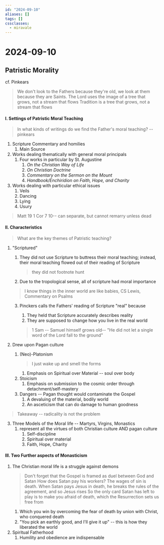 ```yaml
---
id: "2024-09-10"
aliases: []
tags: []
cssclasses:
  - miravale
---
```


# 2024-09-10
## Patristic Morality

cf. Pinkears

> We don't look to the Fathers because they're old, we look at them because they
> are Saints.
> The Lord uses the image of a tree that grows, not a stream that flows
> Tradition is a tree that grows, not a stream that flows

#### I. Settings of Patristic Moral Teaching
> In what kinds of writings do we find the Father's moral teaching? -- pinkears
1. Scripture Commentary and homilies
    1. Main Source
2. Works dealing thematically with general moral principals 
    1. Four works in particular by St. Augustine
        1. *On the Christian Way of Life*
        2. *On Christian Doctrine* 
        3. *Commentary on the Sermon on the Mount*
        4. *Handbook/Enchiridion on Faith, Hope, and Charity*
3. Works dealing with particular ethical issues
    1. Veils
    2. Dancing
    3. Lying
    4. Usury 

> Matt 19  1 Cor 7 10-- can separate, but cannot remarry unless dead

#### II. Characteristics
> What are the key themes of Patristic teaching?
1. "Scriptured"
    1. They did not use Scripture to buttress their moral teaching; instead,
       their moral teaching flowed out of their reading of Scripture
       > they did not footnote hunt 
    2. Due to the tropological sense, all of scripture had moral importance

    > I know things in the inner world are like babies, CS Lewis, Commentary on
    > Psalms

    3. Pinckers calls the Fathers' reading of Scripture "real" because
        1. They held that Scripture accurately describes reality
        2. They are supposed to change how you live in the real world

        > 1 Sam -- Samuel himself grows old-- "He did not let a single word of
        > the Lord fall to the ground"

2. Drew upon Pagan culture
    1. (Neo)-Platonism
        > I just wake up and smell the forms
        1. Emphasis on Spiritual over Material -- soul over body
    2. Stoicism
        1. Emphasis on submission to the cosmic order through
           detachment/self-mastery
    3. Dangers -- Pagan thought would contaminate the Gospel
        1. A devaluing of the material, bodily world
        2. An asceticism that can do damage to human goodness

> Takeaway -- radicality is not the problem

3. Three Models of the Moral life -- Martyrs, Virgins, Monastics
    1. represent all the virtues of both Christian culture AND pagan culture
        1. Self-discipline
        2. Spiritual over material
        3. Faith, Hope, Charity


#### III. Two Further aspects of Monasticism 
1. The Christian moral life is a struggle against demons
    > Don't forget that the Gospel is framed as duel between God and Satan
    > How does Satan pay his workers? The wages of sin is death.
    > When Satan pays Jesus in death, he breaks the rules of the agreement, and
    > so Jesus rises
    > So the only card Satan has left to play is to make you afraid of death,
    > which the Resurrection sets us free from
    1. Which you win by overcoming the fear of death by union with Christ, who
       conquered death
    2. "You pick an earthly good, and I'll give it up" -- this is how they
       liberated the world
2. Spiritual Fatherhood
    1. Humility and obedience are indispensable 



